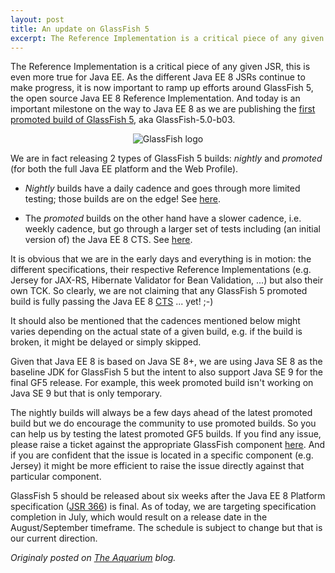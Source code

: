 ```yaml
---
layout: post
title: An update on GlassFish 5
excerpt: The Reference Implementation is a critical piece of any given JSR...
---
```


The Reference Implementation is a critical piece of any given JSR, this is even more true for Java EE. As the different Java EE 8 JSRs continue to make progress, it is now important to ramp up efforts around GlassFish 5, the open source Java EE 8 Reference Implementation. And today is an important milestone on the way to Java EE 8 as we are publishing the [first promoted build of GlassFish 5](http://download.oracle.com/glassfish/5.0/promoted/index.html), aka GlassFish-5.0-b03.

<p align="center">
<img alt="GlassFish logo" src="https://delabassee.com/images/blog/gf_logo.png">
</p>

We are in fact releasing 2 types of GlassFish 5 builds: _nightly_ and _promoted_ (for both the full Java EE platform and the Web Profile). 

* _Nightly_ builds have a daily cadence and goes through more limited testing; those builds are on the edge! See [here](https://download.oracle.com/glassfish/5.0/nightly/index.html).

* The _promoted_ builds on the other hand have a slower cadence, i.e. weekly cadence, but go through a larger set of tests including (an initial version of) the Java EE 8 CTS.  See [here](https://download.oracle.com/glassfish/5.0/promoted/index.html).

It is obvious that we are in the early days and everything is in motion: the different specifications, their respective Reference Implementations (e.g. Jersey for JAX-RS, Hibernate Validator for Bean Validation, ...) but also their own TCK. So clearly, we are not claiming that any GlassFish 5 promoted build is fully passing the Java EE 8 [CTS](https://www.oracle.com/technetwork/java/javaee/javaee-faq-jsp-135209.html#compatibilitytests) ... yet! ;-)

It should also be mentioned that the cadences mentioned below might varies depending on the actual state of a given build, e.g. if the build is broken, it might be delayed or simply skipped.

Given that Java EE 8 is based on Java SE 8+, we are using Java SE 8 as the baseline JDK for GlassFish 5 but the intent to also support Java SE 9 for the final GF5 release. For example, this week promoted build isn't working on Java SE 9 but that is only temporary. 

The nightly builds will always be a few days ahead of the latest promoted build but we do encourage the community to use promoted builds. So you can help us by testing the latest promoted GF5 builds. If you find any issue, please raise a ticket against the appropriate GlassFish component [here](https://java.net/jira/browse/GLASSFISH?selectedTab=com.atlassian.jira.jira-projects-plugin:summary-panel). And if you are confident that the issue is located in a specific component (e.g. Jersey) it might be more efficient to raise the issue directly against that particular component.

GlassFish 5 should be released about six weeks after the Java EE 8 Platform specification ([JSR 366](https://jcp.org/en/jsr/detail?id=366)) is final. As of today, we are targeting specification completion in July, which would result on a release date in the August/September timeframe. The schedule is subject to change but that is our current direction.  

*Originaly posted on [The Aquarium](https://blogs.oracle.com/theaquarium/an-update-on-glassfish-5) blog.*
